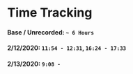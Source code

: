 # Time Tracking
#### Base / Unrecorded: `~ 6 Hours`
#### 2/12/2020: `11:54 - 12:31`, `16:24 - 17:33`
#### 2/13/2020: `9:08 - `
